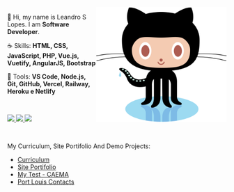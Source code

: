 <img src="octocat.svg" min-width="300px" max-width="300px" width="300px" align="right" alt="logo github">

<p align="left"> 
 🖖 Hi, my name is Leandro S Lopes. I am <strong>Software Developer</strong>.
</p>

<p align="left">
  ☕ Skills: <strong>HTML, CSS, JavaScript, PHP, Vue.js, Vuetify, AngularJS, Bootstrap</strong>
</p>

<p align="left">
  💼 Tools: <strong>VS Code, Node.js, Git, GitHub, Vercel, Railway, Heroku e Netlify</strong>
</p>

<br />

<p align="left">
  <a href="https://www.linkedin.com/in/programmer-leandrolopes" target="_blank" rel="noopener noreferrer" alt="Linkedin">
    <img src="https://img.shields.io/badge/-Linkedin-0e76a8?style=for-the-badge&logo=Linkedin&logoColor=FFFFFF& link=https://www.linkedin.com/in/programmer-leandrolopes/"
    />
  </a>

  <a href="https://github.com/leandroslopes" target="_blank" rel="noopener noreferrer" alt="GitHub">
    <img src="https://img.shields.io/badge/-GitHub-333?style=for-the-badge&logo=GitHub&logoColor=FFFFFF&link=https://github.com/leandroslopes" />
  </a>
  
  <a href="https://account.servicenow.com/personal-data/11ecd1492/152ab7c88/540637b41/5ed118BNU/resume.html" target="_blank" rel="noopener noreferrer" alt="ServiceNow Profile - Now Creators">
    <img src="https://img.shields.io/badge/-ServiceNow-B4D3C6?style=for-the-badge&logo=ServiceNow&logoColor=FFFFFF&link=https://account.servicenow.com/personal-data/11ecd1492/152ab7c88/540637b41/5ed118BNU/resume.html" />
  </a>
</p> </br>

<p align="left">My Curriculum, Site Portifolio And Demo Projects:</p>

<p align="left">
 <ul>
  <li><a href="https://github.com/leandroslopes/curriculo" target="_blank" rel="noopener noreferrer" alt="Curriculum">Curriculum</a></li>
  <li><a href="https://leandroslopes.github.io/" target="_blank" rel="noopener noreferrer" alt="Site Portifolio">Site Portifolio</a></li>
  <li><a href="https://mytestcaema.netlify.app/#/" target="_blank" rel="noopener noreferrer" alt="My Test - CAEMA">My Test - CAEMA</a></li>
  <li><a href="https://leandroslopes.github.io/portlouis_contacts/" target="_blank" rel="noopener noreferrer" alt="Port Louis Contacts">Port Louis Contacts</a></li>
 </ul>
</p>
